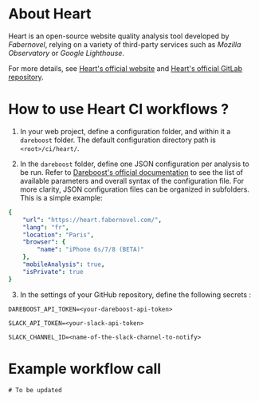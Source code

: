 # About Heart

Heart is an open-source website quality analysis tool developed by _Fabernovel_, relying on a variety of third-party services such as _Mozilla Observatory_ or _Google Lighthouse_.

For more details, see [Heart's official website](https://heart.fabernovel.com) and [Heart's official GitLab repository](https://gitlab.com/fabernovel/heart).

# How to use Heart CI workflows ?

1) In your web project, define a configuration folder, and within it a `dareboost` folder. The default configuration directory path is `<root>/ci/heart/`.

2) In the `dareboost` folder, define one JSON configuration per analysis to be run. Refer to [Dareboost's official documentation](https://www.dareboost.com/en/documentation-api) to see the list of available parameters and overall syntax of the configuration file. For more clarity, JSON configuration files can be organized in subfolders. This is a simple example:

```yaml
{
    "url": "https://heart.fabernovel.com/",
    "lang": "fr",
    "location": "Paris",
    "browser": {
        "name": "iPhone 6s/7/8 (BETA)"
    },
    "mobileAnalysis": true,
    "isPrivate": true
}
```

3) In the settings of your GitHub repository, define the following secrets :

```
DAREBOOST_API_TOKEN=<your-dareboost-api-token>

SLACK_API_TOKEN=<your-slack-api-token>

SLACK_CHANNEL_ID=<name-of-the-slack-channel-to-notify>
```

# Example workflow call

```
# To be updated
```